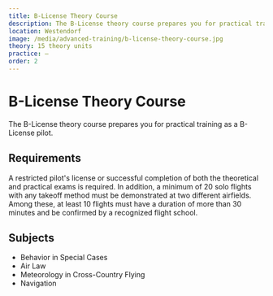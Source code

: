 ```yaml
---
title: B-License Theory Course
description: The B-License theory course prepares you for practical training as a B-License pilot. The subjects covered include Behavior in Special Cases, Air Law, Meteorology in Cross-Country Flying, and Navigation.
location: Westendorf
image: /media/advanced-training/b-license-theory-course.jpg
theory: 15 theory units
practice: –
order: 2
---
```


# B-License Theory Course

The B-License theory course prepares you for practical training as a B-License pilot.

## Requirements

A restricted pilot's license or successful completion of both the theoretical and practical exams is required. In addition, a minimum of 20 solo flights with any takeoff method must be demonstrated at two different airfields. Among these, at least 10 flights must have a duration of more than 30 minutes and be confirmed by a recognized flight school.
## Subjects

* Behavior in Special Cases
* Air Law
* Meteorology in Cross-Country Flying
* Navigation
